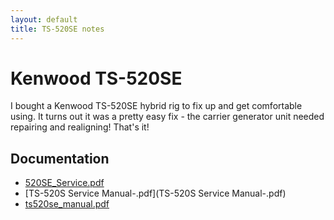 ```yaml
---
layout: default
title: TS-520SE notes
---
```


# Kenwood TS-520SE

I bought a Kenwood TS-520SE hybrid rig to fix up and get comfortable using.
It turns out it was a pretty easy fix - the carrier generator unit needed
repairing and realigning!  That's it!

## Documentation

 * [520SE_Service.pdf](520SE_Service.pdf)
 * [TS-520S Service Manual-.pdf](TS-520S Service Manual-.pdf)
 * [ts520se_manual.pdf](ts520se_manual.pdf)

